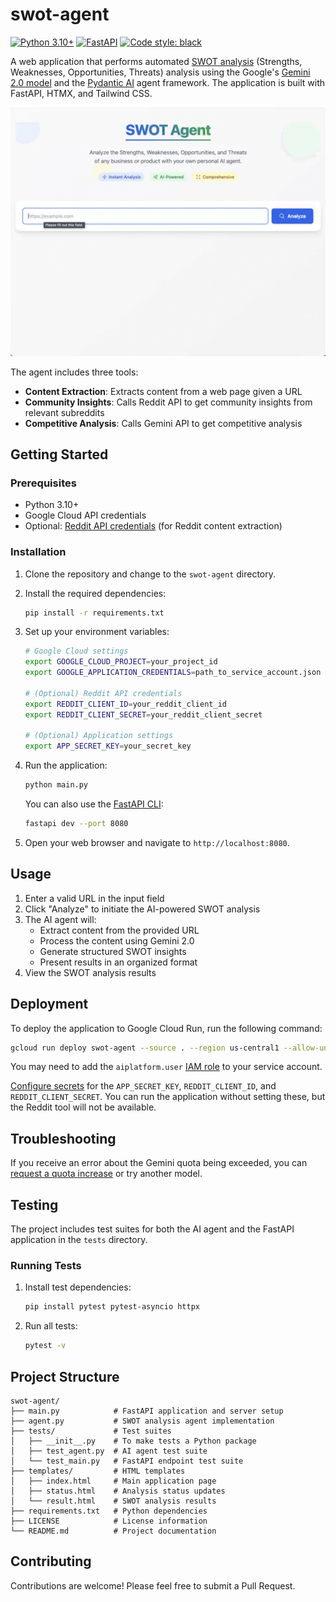 # swot-agent

[![Python 3.10+](https://img.shields.io/badge/python-3.10+-blue.svg?logo=python&logoColor=white)](https://www.python.org/downloads/release/python-3100/)
[![FastAPI](https://img.shields.io/badge/FastAPI-0.115.6+-green.svg)](https://fastapi.tiangolo.com)
[![Code style: black](https://img.shields.io/badge/code%20style-black-000000.svg)](https://github.com/psf/black)

A web application that performs automated [SWOT analysis](https://en.wikipedia.org/wiki/SWOT_analysis) (Strengths, Weaknesses, Opportunities, Threats) analysis using the Google's [Gemini 2.0 model](https://ai.google.dev/gemini-api/docs/models/gemini-v2) and the [Pydantic AI](https://ai.pydantic.dev/) agent framework. The application is built with FastAPI, HTMX, and Tailwind CSS.

![SWOT Analysis Demo](swot-agent.gif)

The agent includes three tools:

- **Content Extraction**: Extracts content from a web page given a URL
- **Community Insights**: Calls Reddit API to get community insights from relevant subreddits
- **Competitive Analysis**: Calls Gemini API to get competitive analysis

## Getting Started

### Prerequisites

- Python 3.10+
- Google Cloud API credentials
- Optional: [Reddit API credentials](https://www.reddit.com/prefs/apps) (for Reddit content extraction)

### Installation

1. Clone the repository and change to the `swot-agent` directory.

1. Install the required dependencies:

   ```bash
   pip install -r requirements.txt
   ```

1. Set up your environment variables:

   ```bash
   # Google Cloud settings
   export GOOGLE_CLOUD_PROJECT=your_project_id
   export GOOGLE_APPLICATION_CREDENTIALS=path_to_service_account.json

   # (Optional) Reddit API credentials
   export REDDIT_CLIENT_ID=your_reddit_client_id
   export REDDIT_CLIENT_SECRET=your_reddit_client_secret

   # (Optional) Application settings
   export APP_SECRET_KEY=your_secret_key
   ```

1. Run the application:

   ```bash
   python main.py
   ```

   You can also use the [FastAPI CLI](https://fastapi.tiangolo.com/deployment/cli/):

   ```bash
   fastapi dev --port 8080
   ```

1. Open your web browser and navigate to `http://localhost:8080`.

## Usage

1. Enter a valid URL in the input field
1. Click "Analyze" to initiate the AI-powered SWOT analysis
1. The AI agent will:
   - Extract content from the provided URL
   - Process the content using Gemini 2.0
   - Generate structured SWOT insights
   - Present results in an organized format
1. View the SWOT analysis results

## Deployment

To deploy the application to Google Cloud Run, run the following command:

```bash
gcloud run deploy swot-agent --source . --region us-central1 --allow-unauthenticated
```

You may need to add the `aiplatform.user` [IAM role](https://cloud.google.com/vertex-ai/docs/general/access-control#aiplatform.user) to your service account.

[Configure secrets](https://cloud.google.com/run/docs/configuring/services/secrets) for the `APP_SECRET_KEY`, `REDDIT_CLIENT_ID`, and `REDDIT_CLIENT_SECRET`. You can run the application without setting these, but the Reddit tool will not be available.

## Troubleshooting

If you receive an error about the Gemini quota being exceeded, you can [request a quota increase](https://cloud.google.com/vertex-ai/docs/generative-ai/quotas-genai) or try another model.

## Testing

The project includes test suites for both the AI agent and the FastAPI application in the `tests` directory.

### Running Tests

1. Install test dependencies:

   ```bash
   pip install pytest pytest-asyncio httpx
   ```

1. Run all tests:

   ```bash
   pytest -v
   ```

## Project Structure

```text
swot-agent/
├── main.py            # FastAPI application and server setup
├── agent.py           # SWOT analysis agent implementation
├── tests/             # Test suites
│   ├── __init__.py    # To make tests a Python package
│   ├── test_agent.py  # AI agent test suite
│   └── test_main.py   # FastAPI endpoint test suite
├── templates/         # HTML templates
│   ├── index.html     # Main application page
│   ├── status.html    # Analysis status updates
│   └── result.html    # SWOT analysis results
├── requirements.txt   # Python dependencies
├── LICENSE            # License information
└── README.md          # Project documentation
```

## Contributing

Contributions are welcome! Please feel free to submit a Pull Request.

